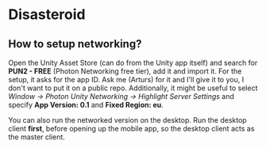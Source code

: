 # Disasteroid

## How to setup networking?
Open the Unity Asset Store (can do from the Unity app itself) and
search for **PUN2 - FREE** (Photon Networking free tier), add it and import it.
For the setup, it asks for the app ID. Ask me (Arturs) for it and I'll give it to you,
I don't want to put it on a public repo.
Additionally, it might be useful to select *Window -> Photon Unity Networking -> Highlight Server Settings*
and specify **App Version: 0.1** and **Fixed Region: eu**.

You can also run the networked version on the desktop. Run the desktop client **first**, before
opening up the mobile app, so the desktop client acts as the master client.